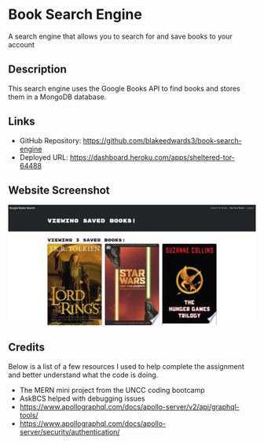 # Book Search Engine
A search engine that allows you to search for and save books to your account

## Description

This search engine uses the Google Books API to find books and stores them in a MongoDB database. 

## Links

- GitHub Repository: https://github.com/blakeedwards3/book-search-engine
- Deployed URL: https://dashboard.heroku.com/apps/sheltered-tor-64488

## Website Screenshot

![Alt text](<images/Screenshot 2023-07-07 160530.png>)

## Credits

Below is a list of a few resources I used to help complete the assignment and better understand what the code is doing.
- The MERN mini project from the UNCC coding bootcamp
- AskBCS helped with debugging issues
- https://www.apollographql.com/docs/apollo-server/v2/api/graphql-tools/
- https://www.apollographql.com/docs/apollo-server/security/authentication/